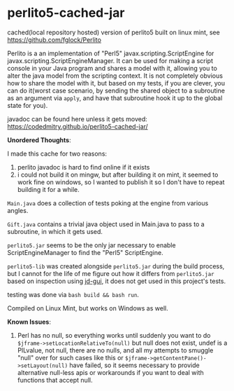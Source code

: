 # perlito5-cached-jar
cached(local repository hosted) version of perlito5 built on linux mint, see https://github.com/fglock/Perlito

Perlito is a an implementation of "Perl5" javax.scripting.ScriptEngine for javax.scripting.ScriptEngineManager. It can be used for making a script console in your Java program and shares a model with it, allowing you to alter the java model from the scripting context. It is not completely obvious how to share the model with it, but based on my tests, if you are clever, you can do it(worst case scenario, by sending the shared object to a subroutine as an argument via `apply`, and have that subroutine hook it up to the global state for you).

javadoc can be found here unless it gets moved: https://codedmitry.github.io/perlito5-cached-jar/

**Unordered Thoughts**:

I made this cache for two reasons: 
1. perlito javadoc is hard to find online if it exists 
2.  i could not build it on mingw, but after building it on mint, it seemed to work fine on windows, so I wanted to publish it so I don't have to repeat building it for a while.

`Main.java` does a collection of tests poking at the engine from various angles.

`Gift.java` contains a trivial java object used in Main.java to pass to a subroutine, in which it gets used.

`perlito5.jar` seems to be the only jar necessary to enable ScriptEngineManager to find the "Perl5" ScriptEngine.

`perlito5-lib` was created alongside `perlito5.jar` during the build process, but I cannot for the life of me figure out how it differs from `perlito5.jar` based on inspection using [jd-gui](https://github.com/java-decompiler/jd-gui/releases/tag/v1.6.6), it does not get used in this project's tests.

testing was done via `bash build && bash run`.

Compiled on Linux Mint, but works on Windows as well.

**Known Issues**:
1. Perl has no null, so everything works until suddenly you want to do `$jframe->setLocationRelativeTo(null)` but null does not exist, undef is a PlLvalue, not null, there are no nulls, and all my attempts to smuggle "null" over for such cases like this or `$jframe->getContentPane()->setLayout(null)` have failed, so it seems necessary to provide alternative null-less apis or workarounds if you want to deal with functions that accept null.
